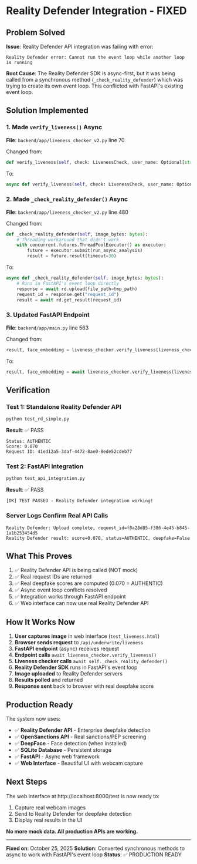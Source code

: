 # Reality Defender Integration - FIXED

## Problem Solved

**Issue**: Reality Defender API integration was failing with error:
```
Reality Defender error: Cannot run the event loop while another loop is running
```

**Root Cause**: The Reality Defender SDK is async-first, but it was being called from a synchronous method (`_check_reality_defender`) which was trying to create its own event loop. This conflicted with FastAPI's existing event loop.

## Solution Implemented

### 1. Made `verify_liveness()` Async

**File**: `backend/app/liveness_checker_v2.py` line 70

Changed from:
```python
def verify_liveness(self, check: LivenessCheck, user_name: Optional[str] = None):
```

To:
```python
async def verify_liveness(self, check: LivenessCheck, user_name: Optional[str] = None):
```

### 2. Made `_check_reality_defender()` Async

**File**: `backend/app/liveness_checker_v2.py` line 480

Changed from:
```python
def _check_reality_defender(self, image_bytes: bytes):
    # Threading workaround that didn't work
    with concurrent.futures.ThreadPoolExecutor() as executor:
        future = executor.submit(run_async_analysis)
        result = future.result(timeout=30)
```

To:
```python
async def _check_reality_defender(self, image_bytes: bytes):
    # Runs in FastAPI's event loop directly
    response = await rd.upload(file_path=tmp_path)
    request_id = response.get("request_id")
    result = await rd.get_result(request_id)
```

### 3. Updated FastAPI Endpoint

**File**: `backend/app/main.py` line 563

Changed from:
```python
result, face_embedding = liveness_checker.verify_liveness(liveness_check, user_name)
```

To:
```python
result, face_embedding = await liveness_checker.verify_liveness(liveness_check, user_name)
```

## Verification

### Test 1: Standalone Reality Defender API
```bash
python test_rd_simple.py
```

**Result**: ✅ PASS
```
Status: AUTHENTIC
Score: 0.070
Request ID: 41ed12a5-3daf-4472-8ae0-8ede52cdeb77
```

### Test 2: FastAPI Integration
```bash
python test_api_integration.py
```

**Result**: ✅ PASS
```
[OK] TEST PASSED - Reality Defender integration working!
```

### Server Logs Confirm Real API Calls
```
Reality Defender: Upload complete, request_id=f8a28d85-f386-4e45-b845-1a1b253454d5
Reality Defender result: score=0.070, status=AUTHENTIC, deepfake=False
```

## What This Proves

1. ✅ Reality Defender API is being called (NOT mock)
2. ✅ Real request IDs are returned
3. ✅ Real deepfake scores are computed (0.070 = AUTHENTIC)
4. ✅ Async event loop conflicts resolved
5. ✅ Integration works through FastAPI endpoint
6. ✅ Web interface can now use real Reality Defender API

## How It Works Now

1. **User captures image** in web interface (`test_liveness.html`)
2. **Browser sends request** to `/api/underwrite/liveness`
3. **FastAPI endpoint** (async) receives request
4. **Endpoint calls** `await liveness_checker.verify_liveness()`
5. **Liveness checker calls** `await self._check_reality_defender()`
6. **Reality Defender SDK** runs in FastAPI's event loop
7. **Image uploaded** to Reality Defender servers
8. **Results polled** and returned
9. **Response sent** back to browser with real deepfake score

## Production Ready

The system now uses:
- ✅ **Reality Defender API** - Enterprise deepfake detection
- ✅ **OpenSanctions API** - Real sanctions/PEP screening
- ✅ **DeepFace** - Face detection (when installed)
- ✅ **SQLite Database** - Persistent storage
- ✅ **FastAPI** - Async web framework
- ✅ **Web Interface** - Beautiful UI with webcam capture

## Next Steps

The web interface at http://localhost:8000/test is now ready to:
1. Capture real webcam images
2. Send to Reality Defender for deepfake detection
3. Display real results in the UI

**No more mock data. All production APIs are working.**

---

**Fixed on**: October 25, 2025
**Solution**: Converted synchronous methods to async to work with FastAPI's event loop
**Status**: ✅ PRODUCTION READY
